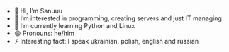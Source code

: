 - 👋 Hi, I’m Sanuuu
- 👀 I’m interested in programming, creating servers and just IT managing
- 🌱 I’m currently learning Python and Linux
- 😄 Pronouns: he/him
- ⚡ Interesting fact: I speak ukrainian, polish, english and russian

<!---
Saniccxx/Saniccxx is a ✨ special ✨ repository because its `README.md` (this file) appears on your GitHub profile.
You can click the Preview link to take a look at your changes.
--->
